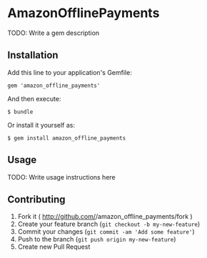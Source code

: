 # AmazonOfflinePayments

TODO: Write a gem description

## Installation

Add this line to your application's Gemfile:

    gem 'amazon_offline_payments'

And then execute:

    $ bundle

Or install it yourself as:

    $ gem install amazon_offline_payments

## Usage

TODO: Write usage instructions here

## Contributing

1. Fork it ( http://github.com/<my-github-username>/amazon_offline_payments/fork )
2. Create your feature branch (`git checkout -b my-new-feature`)
3. Commit your changes (`git commit -am 'Add some feature'`)
4. Push to the branch (`git push origin my-new-feature`)
5. Create new Pull Request
